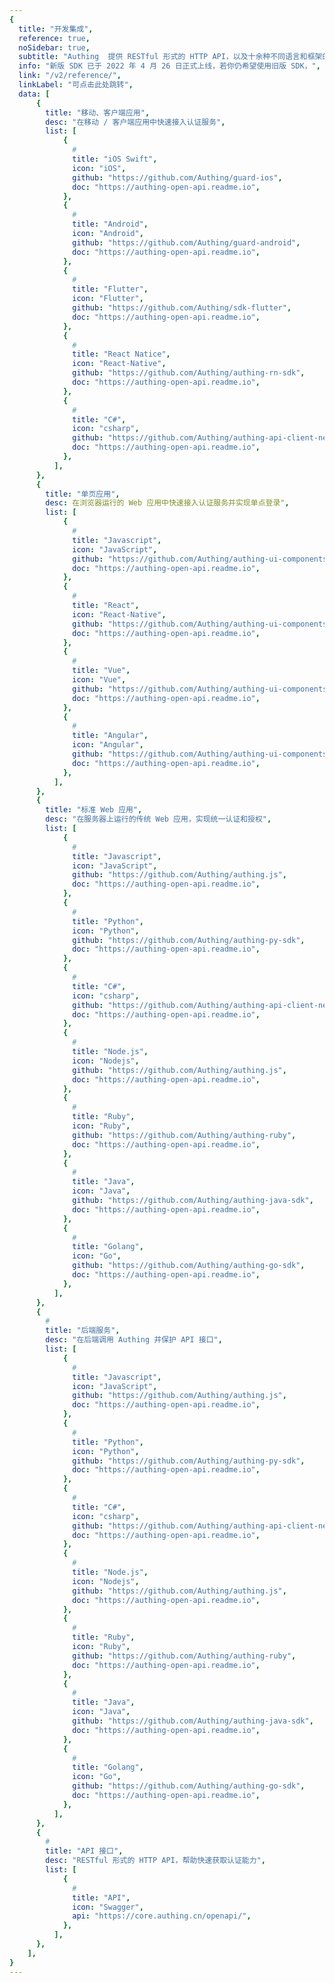 ```yaml
---
{
  title: "开发集成",
  reference: true,
  noSidebar: true,
  subtitle: "Authing  提供 RESTful 形式的 HTTP API，以及十余种不同语言和框架的 SDK。你可以基于这些 API & SDK 资源，灵活得组合出你需要的认证流程。",
  info: "新版 SDK 已于 2022 年 4 月 26 日正式上线，若你仍希望使用旧版 SDK，",
  link: "/v2/reference/",
  linkLabel: "可点击此处跳转",
  data: [
      {
        title: "移动、客户端应用",
        desc: "在移动 / 客户端应用中快速接入认证服务",
        list: [
            {
              #
              title: "iOS Swift",
              icon: "iOS",
              github: "https://github.com/Authing/guard-ios",
              doc: "https://authing-open-api.readme.io",
            },
            {
              #
              title: "Android",
              icon: "Android",
              github: "https://github.com/Authing/guard-android",
              doc: "https://authing-open-api.readme.io",
            },
            {
              #
              title: "Flutter",
              icon: "Flutter",
              github: "https://github.com/Authing/sdk-flutter",
              doc: "https://authing-open-api.readme.io",
            },
            {
              #
              title: "React Natice",
              icon: "React-Native",
              github: "https://github.com/Authing/authing-rn-sdk",
              doc: "https://authing-open-api.readme.io",
            },
            {
              #
              title: "C#",
              icon: "csharp",
              github: "https://github.com/Authing/authing-api-client-net",
              doc: "https://authing-open-api.readme.io",
            },
          ],
      },
      {
        title: "单页应用",
        desc: 在浏览器运行的 Web 应用中快速接入认证服务并实现单点登录",
        list: [
            {
              #
              title: "Javascript",
              icon: "JavaScript",
              github: "https://github.com/Authing/authing-ui-components",
              doc: "https://authing-open-api.readme.io",
            },
            {
              #
              title: "React",
              icon: "React-Native",
              github: "https://github.com/Authing/authing-ui-components",
              doc: "https://authing-open-api.readme.io",
            },
            {
              #
              title: "Vue",
              icon: "Vue",
              github: "https://github.com/Authing/authing-ui-components",
              doc: "https://authing-open-api.readme.io",
            },
            {
              #
              title: "Angular",
              icon: "Angular",
              github: "https://github.com/Authing/authing-ui-components",
              doc: "https://authing-open-api.readme.io",
            },
          ],
      },
      {
        title: "标准 Web 应用",
        desc: "在服务器上运行的传统 Web 应用，实现统一认证和授权",
        list: [
            {
              #
              title: "Javascript",
              icon: "JavaScript",
              github: "https://github.com/Authing/authing.js",
              doc: "https://authing-open-api.readme.io",
            },
            {
              #
              title: "Python",
              icon: "Python",
              github: "https://github.com/Authing/authing-py-sdk",
              doc: "https://authing-open-api.readme.io",
            },
            {
              #
              title: "C#",
              icon: "csharp",
              github: "https://github.com/Authing/authing-api-client-net",
              doc: "https://authing-open-api.readme.io",
            },
            {
              #
              title: "Node.js",
              icon: "Nodejs",
              github: "https://github.com/Authing/authing.js",
              doc: "https://authing-open-api.readme.io",
            },
            {
              #
              title: "Ruby",
              icon: "Ruby",
              github: "https://github.com/Authing/authing-ruby",
              doc: "https://authing-open-api.readme.io",
            },
            {
              #
              title: "Java",
              icon: "Java",
              github: "https://github.com/Authing/authing-java-sdk",
              doc: "https://authing-open-api.readme.io",
            },
            {
              #
              title: "Golang",
              icon: "Go",
              github: "https://github.com/Authing/authing-go-sdk",
              doc: "https://authing-open-api.readme.io",
            },
          ],
      },
      {
        #
        title: "后端服务",
        desc: "在后端调用 Authing 并保护 API 接口",
        list: [
            {
              #
              title: "Javascript",
              icon: "JavaScript",
              github: "https://github.com/Authing/authing.js",
              doc: "https://authing-open-api.readme.io",
            },
            {
              #
              title: "Python",
              icon: "Python",
              github: "https://github.com/Authing/authing-py-sdk",
              doc: "https://authing-open-api.readme.io",
            },
            {
              #
              title: "C#",
              icon: "csharp",
              github: "https://github.com/Authing/authing-api-client-net",
              doc: "https://authing-open-api.readme.io",
            },
            {
              #
              title: "Node.js",
              icon: "Nodejs",
              github: "https://github.com/Authing/authing.js",
              doc: "https://authing-open-api.readme.io",
            },
            {
              #
              title: "Ruby",
              icon: "Ruby",
              github: "https://github.com/Authing/authing-ruby",
              doc: "https://authing-open-api.readme.io",
            },
            {
              #
              title: "Java",
              icon: "Java",
              github: "https://github.com/Authing/authing-java-sdk",
              doc: "https://authing-open-api.readme.io",
            },
            {
              #
              title: "Golang",
              icon: "Go",
              github: "https://github.com/Authing/authing-go-sdk",
              doc: "https://authing-open-api.readme.io",
            },
          ],
      },
      {
        #
        title: "API 接口",
        desc: "RESTful 形式的 HTTP API，帮助快速获取认证能力",
        list: [
            {
              #
              title: "API",
              icon: "Swagger",
              api: "https://core.authing.cn/openapi/",
            },
          ],
      },
    ],
}
---
```

